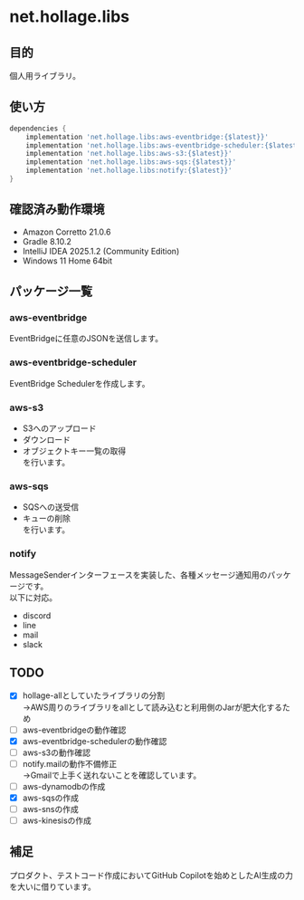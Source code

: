 # net.hollage.libs

## 目的

個人用ライブラリ。

## 使い方

```groovy:build.gradle
dependencies {
    implementation 'net.hollage.libs:aws-eventbridge:{$latest}}'
    implementation 'net.hollage.libs:aws-eventbridge-scheduler:{$latest}}'
    implementation 'net.hollage.libs:aws-s3:{$latest}}'
    implementation 'net.hollage.libs:aws-sqs:{$latest}}'
    implementation 'net.hollage.libs:notify:{$latest}}'
}
```

## 確認済み動作環境

- Amazon Corretto 21.0.6
- Gradle 8.10.2
- IntelliJ IDEA 2025.1.2 (Community Edition)
- Windows 11 Home 64bit

## パッケージ一覧

### aws-eventbridge

EventBridgeに任意のJSONを送信します。

### aws-eventbridge-scheduler

EventBridge Schedulerを作成します。

### aws-s3

- S3へのアップロード
- ダウンロード
- オブジェクトキー一覧の取得  
  を行います。

### aws-sqs

- SQSへの送受信
- キューの削除  
  を行います。

### notify

MessageSenderインターフェースを実装した、各種メッセージ通知用のパッケージです。  
以下に対応。

- discord
- line
- mail
- slack

## TODO

- [x] hollage-allとしていたライブラリの分割  
  →AWS周りのライブラリをallとして読み込むと利用側のJarが肥大化するため
- [ ] aws-eventbridgeの動作確認
- [x] aws-eventbridge-schedulerの動作確認
- [ ] aws-s3の動作確認
- [ ] notify.mailの動作不備修正  
  →Gmailで上手く送れないことを確認しています。
- [ ] aws-dynamodbの作成
- [x] aws-sqsの作成
- [ ] aws-snsの作成
- [ ] aws-kinesisの作成

## 補足

プロダクト、テストコード作成においてGitHub Copilotを始めとしたAI生成の力を大いに借りています。  
